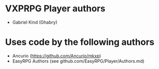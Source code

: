 VXPRPG Player authors
======================

* Gabriel Kind (Ghabry)

Uses code by the following authors
==================================

* Ancurio (https://github.com/Ancurio/mkxp)
* EasyRPG Authors (see github.com/EasyRPG/Player/Authors.md)
